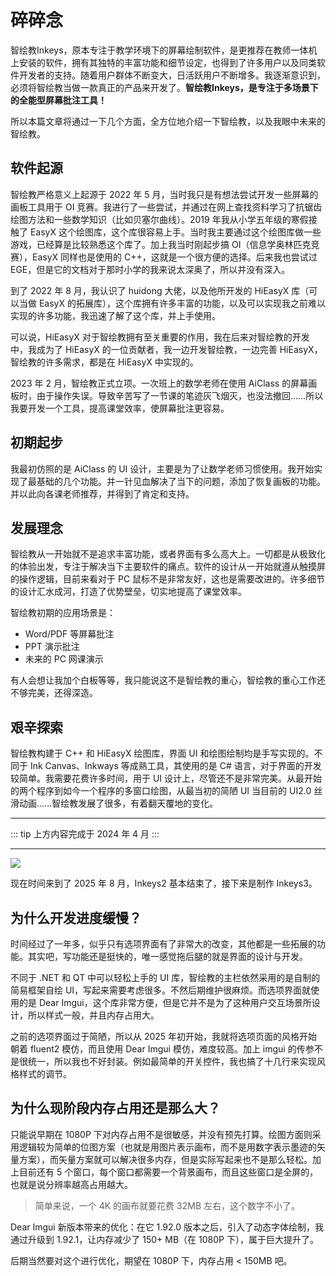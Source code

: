 # <i class="fa-solid fa-comment-dots"></i> 碎碎念

<ArticleMetadata />

智绘教Inkeys，原本专注于教学环境下的屏幕绘制软件，是更推荐在教师一体机上安装的软件，拥有其独特的丰富功能和细节设定，也得到了许多用户以及同类软件开发者的支持。随着用户群体不断变大，日活跃用户不断增多。我逐渐意识到，必须将智绘教当做一款真正的产品来开发了。**智绘教Inkeys，是专注于多场景下的全能型屏幕批注工具！**   

所以本篇文章将通过一下几个方面，全方位地介绍一下智绘教，以及我眼中未来的智绘教。

## 软件起源
智绘教严格意义上起源于 2022 年 5 月，当时我只是有想法尝试开发一些屏幕的画板工具用于 OI 竞赛。我进行了一些尝试，并通过在网上查找资料学习了抗锯齿绘图方法和一些数学知识（比如贝塞尔曲线）。2019 年我从小学五年级的寒假接触了 EasyX 这个绘图库，这个库很容易上手。当时我主要通过这个绘图库做一些游戏，已经算是比较熟悉这个库了。加上我当时刚起步搞 OI（信息学奥林匹克竞赛），EasyX 同样也是使用的 C++，这就是一个很方便的选择。后来我也尝试过 EGE，但是它的文档对于那时小学的我来说太深奥了，所以并没有深入。

到了 2022 年 8 月，我认识了 huidong 大佬，以及他所开发的 HiEasyX 库（可以当做 EasyX 的拓展库），这个库拥有许多丰富的功能，以及可以实现我之前难以实现的许多功能，我迅速了解了这个库，并上手使用。

可以说，HiEasyX 对于智绘教拥有至关重要的作用，我在后来对智绘教的开发中，我成为了 HiEasyX 的一位贡献者，我一边开发智绘教，一边完善 HiEasyX，智绘教的许多需求，都是在 HiEasyX 中实现的。

2023 年 2 月，智绘教正式立项。一次班上的数学老师在使用 AiClass 的屏幕画板时，由于操作失误。导致辛苦写了一节课的笔迹灰飞烟灭，也没法撤回……所以我要开发一个工具，提高课堂效率，使屏幕批注更容易。

## 初期起步
我最初仿照的是 AiClass 的 UI 设计，主要是为了让数学老师习惯使用。我开始实现了最基础的几个功能。并一针见血解决了当下的问题，添加了恢复画板的功能。并以此向各课老师推荐，并得到了肯定和支持。

## 发展理念
智绘教从一开始就不是追求丰富功能，或者界面有多么高大上。一切都是从极致化的体验出发，专注于解决当下主要软件的痛点。软件的设计从一开始就遵从触摸屏的操作逻辑，目前来看对于 PC 鼠标不是非常友好，这也是需要改进的。许多细节的设计汇水成河，打造了优势壁垒，切实地提高了课堂效率。

智绘教初期的应用场景是：
- Word/PDF 等屏幕批注
- PPT 演示批注
- 未来的 PC 网课演示

有人会想让我加个白板等等，我只能说这不是智绘教的重心，智绘教的重心工作还不够完美，还得深造。 
## 艰辛探索
智绘教构建于 C++ 和 HiEasyX 绘图库，界面 UI 和绘图绘制均是手写实现的。不同于 Ink Canvas、Inkways 等成熟工具，其使用的是 C# 语言，对于界面的开发较简单。我需要花费许多时间，用于 UI 设计上，尽管还不是非常完美。从最开始的两个程序到如今一个程序的多窗口绘图，从最当初的简陋 UI 当目前的 UI2.0 丝滑动画……智绘教发展了很多，有着翻天覆地的变化。    

---

::: tip
上方内容完成于 2024 年 4 月
:::

---

![](/ui20.png)  

现在时间来到了 2025 年 8 月，Inkeys2 基本结束了，接下来是制作 Inkeys3。 

## 为什么开发进度缓慢？
时间经过了一年多，似乎只有选项界面有了非常大的改变，其他都是一些拓展的功能。其实吧，写功能还是挺快的，唯一感觉拖后腿的就是界面的设计与开发。  

不同于 .NET 和 QT 中可以轻松上手的 UI 库，智绘教的主栏依然采用的是自制的简易框架自绘 UI，写起来需要考虑很多。不然后期维护很麻烦。而选项界面就使用的是 Dear Imgui，这个库非常方便，但是它并不是为了这种用户交互场景所设计，所以样式一般，并且内存占用大。  

之前的选项界面过于简陋，所以从 2025 年初开始，我就将选项页面的风格开始朝着 fluent2 模仿，而且使用 Dear Imgui 模仿，难度较高。加上 imgui 的传参不是很统一，所以我也不好封装。例如最简单的开关控件，我也搞了十几行来实现风格样式的调节。  

## 为什么现阶段内存占用还是那么大？
只能说早期在 1080P 下对内存占用不是很敏感，并没有预先打算。绘图方面则采用逻辑较为简单的位图方案（也就是用图片表示画布，而不是用数字表示墨迹的矢量方案），而矢量方案就可以解决很多内存，但是实际写起来也不是那么轻松。加上目前还有 5 个窗口，每个窗口都需要一个背景画布，而且这些窗口是全屏的，也就是说分辨率越高占用越大。  

> 简单来说，一个 4K 的画布就要花费 32MB 左右，这个数字不小了。  

Dear Imgui 新版本带来的优化：在它 1.92.0 版本之后，引入了动态字体绘制，我通过升级到 1.92.1，让内存减少了 150+ MB（在 1080P 下），属于巨大提升了。  

后期当然要对这个进行优化，期望在 1080P 下，内存占用 < 150MB 吧。